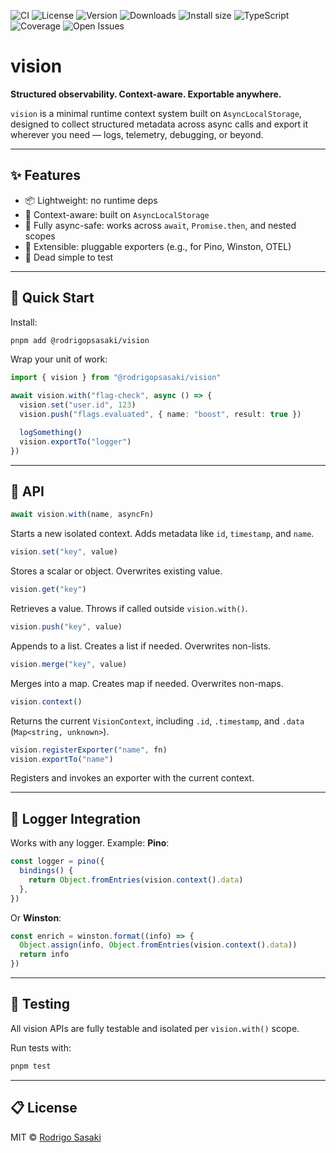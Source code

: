 ![CI](https://github.com/rodrigopsasaki/vision/actions/workflows/checks.yml/badge.svg)
![License](https://img.shields.io/github/license/rodrigopsasaki/vision)
![Version](https://img.shields.io/npm/v/@rodrigopsasaki/vision.svg)
![Downloads](https://img.shields.io/npm/dm/@rodrigopsasaki/vision.svg)
![Install size](https://packagephobia.com/badge?p=@rodrigopsasaki/vision)
![TypeScript](https://img.shields.io/badge/TypeScript-Strict-blue.svg)
![Coverage](https://img.shields.io/badge/Coverage-Coming--Soon-yellow)
![Open Issues](https://img.shields.io/github/issues/rodrigopsasaki/vision)

# vision

**Structured observability. Context-aware. Exportable anywhere.**

`vision` is a minimal runtime context system built on `AsyncLocalStorage`, designed to collect structured metadata across async calls and export it wherever you need — logs, telemetry, debugging, or beyond.

---

## ✨ Features

- 📦 Lightweight: no runtime deps
- 🧠 Context-aware: built on `AsyncLocalStorage`
- 🔁 Fully async-safe: works across `await`, `Promise.then`, and nested scopes
- 🧰 Extensible: pluggable exporters (e.g., for Pino, Winston, OTEL)
- 🧪 Dead simple to test

---

## 🚀 Quick Start

Install:

```bash
pnpm add @rodrigopsasaki/vision
```

Wrap your unit of work:

```ts
import { vision } from "@rodrigopsasaki/vision"

await vision.with("flag-check", async () => {
  vision.set("user.id", 123)
  vision.push("flags.evaluated", { name: "boost", result: true })

  logSomething()
  vision.exportTo("logger")
})
```

---

## 🧱 API

```ts
await vision.with(name, asyncFn)
```

Starts a new isolated context. Adds metadata like `id`, `timestamp`, and `name`.

```ts
vision.set("key", value)
```

Stores a scalar or object. Overwrites existing value.

```ts
vision.get("key")
```

Retrieves a value. Throws if called outside `vision.with()`.

```ts
vision.push("key", value)
```

Appends to a list. Creates a list if needed. Overwrites non-lists.

```ts
vision.merge("key", value)
```

Merges into a map. Creates map if needed. Overwrites non-maps.

```ts
vision.context()
```

Returns the current `VisionContext`, including `.id`, `.timestamp`, and `.data` (`Map<string, unknown>`).

```ts
vision.registerExporter("name", fn)
vision.exportTo("name")
```

Registers and invokes an exporter with the current context.

---

## 🔌 Logger Integration

Works with any logger. Example: **Pino**:

```ts
const logger = pino({
  bindings() {
    return Object.fromEntries(vision.context().data)
  },
})
```

Or **Winston**:

```ts
const enrich = winston.format((info) => {
  Object.assign(info, Object.fromEntries(vision.context().data))
  return info
})
```

---

## 🧪 Testing

All vision APIs are fully testable and isolated per `vision.with()` scope.

Run tests with:

```bash
pnpm test
```

---

## 📋 License

MIT © [Rodrigo Sasaki](https://github.com/rodrigopsasaki)
